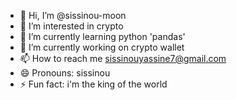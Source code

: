 - 👋 Hi, I’m @sissinou-moon
- 👀 I’m interested in crypto
- 🌱 I’m currently learning python 'pandas'
- 💞️ I’m currently working on crypto wallet
- 📫 How to reach me sissinouyassine7@gmail.com
- 😄 Pronouns: sissinou
- ⚡ Fun fact: i'm the king of the world

<!---
sissinou-moon/sissinou-moon is a ✨ special ✨ repository because its `README.md` (this file) appears on your GitHub profile.
You can click the Preview link to take a look at your changes.
--->
